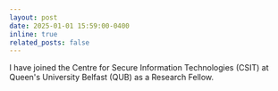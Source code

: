 ```yaml
---
layout: post
date: 2025-01-01 15:59:00-0400
inline: true
related_posts: false
---
```


I have joined the Centre for Secure Information Technologies (CSIT) at Queen's University Belfast (QUB) as a Research Fellow.

